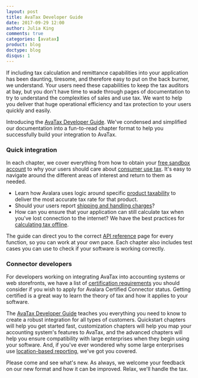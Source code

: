 ```yaml
---
layout: post
title: AvaTax Developer Guide
date: 2017-09-29 12:00
author: Julia King
comments: true
categories: [avatax]
product: blog
doctype: blog
disqus: 1
---
```

If including tax calculation and remittance capabilities into your application has been daunting, tiresome, and therefore easy to put on the back burner, we understand. Your users need these capabilities to keep the tax auditors at bay, but you don't have time to wade through pages of documentation to try to understand the complexities of sales and use tax. We want to help you deliver that huge operational efficiency and tax protection to your users quickly and easily. 

Introducing the <a href="/avatax/dev-guide/">AvaTax Developer Guide</a>.  We've condensed and simplified our documentation into a fun-to-read chapter format to help you successfully build your integration to AvaTax. 

<h3>Quick integration</h3>
In each chapter, we cover everything from how to obtain your <a href="/avatax/signup/">free sandbox account</a> to why your users should care about <a href="/avatax/dev-guide/consumer-use-tax/">consumer use tax</a>. It's easy to navigate around the different areas of interest and return to them as needed.
<ul class="normal">
    <li>Learn how Avalara uses logic around specific <a href="/avatax/dev-guide/product-taxability/">product taxability</a> to deliver the most accurate tax rate for that product. </li>
    <li>Should your users report <a href="/avatax/dev-guide/shipping-and-handling/">shipping and handling charges</a>?</li>
    <li>How can you ensure that your application can still calculate tax when you've lost connection to the internet? We have the best practices for <a href="/avatax/dev-guide/calculating-tax-offline/">calculating tax offline</a>.</li>
</ul>

The guide can direct you to the correct <a href="https://developer.avalara.com/api-reference/avatax/rest/v2/">API reference</a> page for every function, so you can work at your own pace. Each chapter also includes test cases you can use to check if your software is working correctly.

<h3>Connector developers</h3>

For developers working on integrating AvaTax into accounting systems or web storefronts, we have a list of <a href="/certification/avatax/use-tax/">certification requirements</a> you should consider if you wish to apply for Avalara Certified Connector status. Getting certified is a great way to learn the theory of tax and how it applies to your software.

The <a href="/avatax/dev-guide/getting-started-with-avatax/">AvaTax Developer Guide</a> teaches you everything you need to know to create a robust integration for all types of customers. Quickstart chapters will help you get started fast, customization chapters will help you map your accounting system's features to AvaTax, and the advanced chapters will help you ensure compatibility with large enterprises when they begin using your software. And, if you've ever wondered why some large enterprises use <a href="/avatax/dev-guide/locations/">location-based reporting</a>, we've got you covered.

Please come and see what's new. As always, we welcome your feedback on our new format and how it can be improved. Relax, we'll handle the tax.


